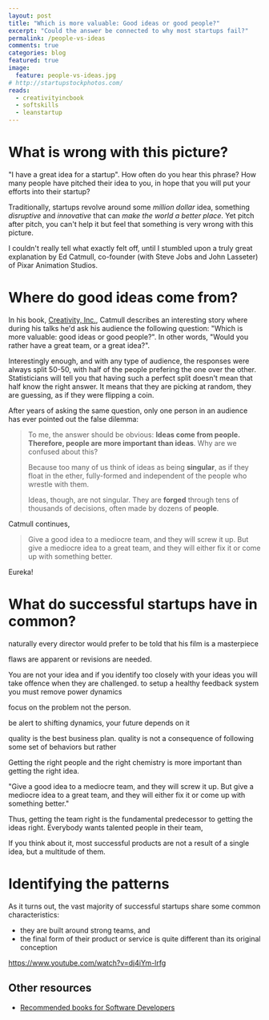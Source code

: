 ```yaml
---
layout: post
title: "Which is more valuable: Good ideas or good people?"
excerpt: "Could the answer be connected to why most startups fail?"
permalink: /people-vs-ideas
comments: true
categories: blog
featured: true
image:
  feature: people-vs-ideas.jpg
# http://startupstockphotos.com/
reads:
  - creativityincbook
  - softskills
  - leanstartup
---
```


# What is wrong with this picture?

"I have a great idea for a startup". How often do you hear this phrase? How many people have pitched their idea to you, in hope that you will put your efforts into their startup?

Traditionally, startups revolve around some *million dollar* idea, something *disruptive* and *innovative* that can *make the world a better place*. Yet pitch after pitch, you can't help it but feel that something is very wrong with this picture.

I couldn't really tell what exactly felt off, until I stumbled upon a truly great explanation by Ed Catmull, co-founder (with Steve Jobs and John Lasseter) of Pixar Animation Studios.


# Where do good ideas come from?

In his book, [Creativity, Inc.](http://geni.us/creativityincbook), Catmull describes an interesting story where during his talks he'd ask his audience the following question: "Which is more valuable: good ideas or good people?". In other words, "Would you rather have a great team, or a great idea?".

Interestingly enough, and with any type of audience, the responses were always split 50-50, with half of the people prefering the one over the other. Statisticians will tell you that having such a perfect split doesn't mean that half know the right answer. It means that they are picking at random, they are guessing, as if they were flipping a coin.

After years of asking the same question, only one person in an audience has ever pointed out the false dilemma:

> To me, the answer should be obvious: **Ideas come from people. Therefore, people are more important than ideas**. Why are we confused about this?
>
> Because too many of us think of ideas as being **singular**, as if they float in the ether, fully-formed and independent of the people who wrestle with them.
>
> Ideas, though, are not singular. They are **forged** through tens of thousands of decisions, often made by dozens of **people**.

Catmull continues,

> Give a good idea to a mediocre team, and they will screw it up. But give a mediocre idea to a great team, and they will either fix it or come up with something better.

Eureka!


# What do successful startups have in common?





naturally every director would prefer to be told that his film is a masterpiece 

flaws are apparent or revisions are needed.

You are not your idea and if you identify too closely with your ideas you will take offence when they are challenged. to setup a healthy feedback system you must remove power dynamics

focus on the problem not the person.


be alert to shifting dynamics, your future depends on it


quality is the best business plan. quality is not a consequence of following some set of behaviors but rather 


Getting the right people and the right chemistry is more important than getting the right idea.




"Give a good idea to a mediocre team, and they will screw it up. But give a mediocre idea to a great team, and they will either fix it or come up with something better."






Thus, getting the team right is the fundamental predecessor to getting the ideas right. Everybody wants talented people in their team, 


If you think about it, most successful products are not a result of a single idea, but a multitude of them. 






# Identifying the patterns

As it turns out, the vast majority of successful startups share some common characteristics:

* they are built around strong teams, and
* the final form of their product or service is quite different than its original conception






https://www.youtube.com/watch?v=dj4iYm-lrfg


## Other resources

* [Recommended books for Software Developers](http://blog.drinkbird.com/books/)
